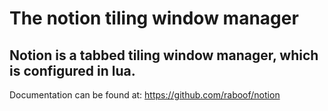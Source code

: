 # The notion tiling window manager
## Notion is a tabbed tiling window manager, which is configured in lua.
Documentation can be found at: https://github.com/raboof/notion